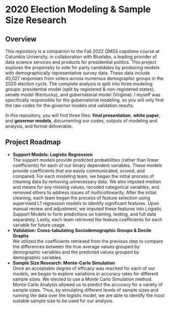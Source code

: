 # 2020 Election Modeling & Sample Size Research

## Overview

This repository is a companion to the Fall 2022 QMSS capstone course at Columbia University, in collaboration with Bluelabs, a leading provider of data science services and products for presidential politics. This project explores the propensity to vote for party candidates by producing models with
demographically representative survey data. These data include 45,027 responses from voters across numerous demographic groups in the 2020 election cycle. The complete analysis is split into three modeling groups: presidential model (split by registered & non-registered states), senate model (Kentucky), and gubernatorial model (Virginia). I myself was specifically responsible for the gubernatorial modeling, so you will only find the raw codes for the governor models and validation results.

In this repository, you will find three files: **final presentation**, **white paper**, and **governor models**, documenting our codes, outputs of modeling and analysis, and formal deliverable.

## Project Roadmap
- **Support Models: Logistic Regression** <br>
The support models provide predicted probabilities (rather than linear coefficients) for each of our binary dependent variables. These models provide coefficients that are easily communicated, scored, and compared. For each modeling team, we began the initial process of cleaning data by removing unnecessary data. We also imputed median and means for any missing values, recoded categorical variables, and removed others to address issues of multicollinearity. After the initial cleaning, each team began the process of feature selection using supervised L1 regression models to identify significant features. Upon manual review and adjustment, we imputed these features into Logistic Support Models to form predictions on training, testing, and full data separately. Lastly, each team retrieved the feature coefficients for each variable for future usage.<br>
- **Validation: Cross-tabulating Sociodemographic Groups & Decile Graphs**<br> 
We utilized the coefficients retrieved from the previous step to compare the differences between the true average values grouped by demographic variables and the predicted values grouped by demographic variables.<br>
- **Sample Size Research: Monte-Carlo Simulation** <br>
Once an acceptable degree of efficacy was reached for each of our models, we began to explore variations in accuracy rates for different sample sizes. We elected to use a Monte Carlo Simulation method. Monte Carlo Analysis allowed us to predict the accuracy for a variety of sample sizes. Thus, by simulating different levels of sample sizes and running the data over the logistic model, we are able to identify the most suitable sample size to be used for our analysis.<br>

